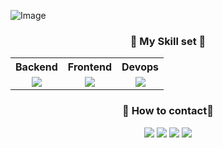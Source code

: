 ![Image](https://github.com/user-attachments/assets/656117b8-22ff-4c36-88e5-0f42347a713e)
<h3 align="center">
  🫧 My Skill set 🫧
</h3>
<table>
  <tbody>
    <tr>
      <th align="center">Backend</th>
      <th align="center">Frontend</th>
      <th align="center">Devops</th>
    </tr>
    <tr>
      <td align="center">
        <a href="https://skillicons.dev">
          <img src="https://skillicons.dev/icons?i=java,mysql,postgres,spring&theme=light"/>
      </td>
      <td align="center">
        <a href="https://skillicons.dev">
          <img src="https://skillicons.dev/icons?i=css,html,js,jquery,react"/>
      </td>
      <td align="center">
        <a href="https://skillicons.dev">
          <img src="https://skillicons.dev/icons?i=aws,figma,git,gitlab,linux&theme=light"/>
      </td>
    </tr>
  </tbody>
</table>

<!-- 백준 지금은 안풀었으니까... 주석 -->
<!--
[![Solved.ac
프로필](http://mazassumnida.wtf/api/v2/generate_badge?boj=pinokioandmj)](https://solved.ac/pinokioandmj)
<img src="http://mazandi.herokuapp.com/api?handle=pinokioandmj&theme=warm"/>
-->

<!-- 벨로그, 인스타그램, 깃허브, 티스토리 -->
<h3 align="center">
  🫧 How to contact🫧
</h3>

<div align="center">
<a href="https://velog.io/@minju_a" target="_blank"><img src="https://img.shields.io/badge/velog-82c59c?style=flat&logo=velog&logoColor=white"/></a>
<a href="https://www.instagram.com/mj.___.boss/" target="_blank"><img src="https://img.shields.io/badge/Instagram-e598b2?style=flat&logo=Instagram&logoColor=white"/></a>
<a href="https://github.com/MinJu-A" target="_blank"><img src="https://img.shields.io/badge/Github-000000?style=flat&logo=Github&logoColor=white"/></a>
<a href="https://jap-boss.tistory.com/" target="_blank"><img src="https://img.shields.io/badge/Tistory-000000?style=flat&logo=Tistory&logoColor=white"/></a>
</div>
